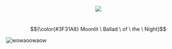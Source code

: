 <p align="center">
<img src="https://komarev.com/ghpvc/?username=p4rtypoison&style=plastic&base=1851&label=rarecandies&color=160643"/>
</p>


#


$${\color{#3F31A8} Moonlit \ Ballad \ of \ the \ Night}$$




![wowaoowaow](https://github.com/user-attachments/assets/db262106-dc6a-41c1-a786-5b7a0dbcb265)

